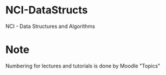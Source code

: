 NCI-DataStructs
===============

NCI - Data Structures and Algorithms

Note
====

Numbering for lectures and tutorials is done by Moodle "Topics"
